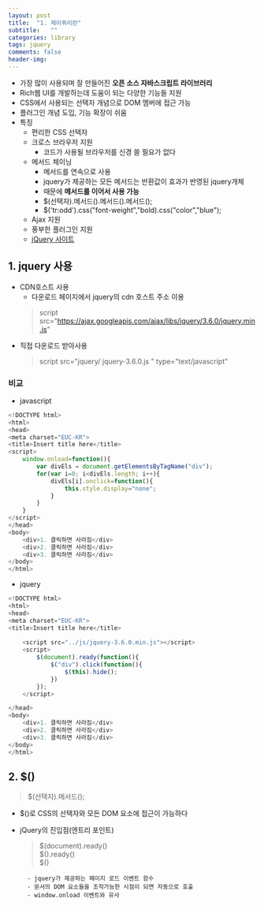```yaml
---
layout: post
title:  "1. 제이쿼리란"
subtitle:   ""
categories: library
tags: jquery
comments: false
header-img: 
---
```


- 가장 많이 사용되며 잘 만들어진 **오픈 소스 자바스크립트 라이브러리**
- Rich웹 UI를 개발하는데 도움이 되는 다양한 기능들 지원
- CSS에서 사용되는 선택자 개념으로 DOM 멤버에 접근 가능
- 플러그인 개념 도입, 기능 확장이 쉬움
- 특징
  - 편리한 CSS 선택자
  - 크로스 브라우저 지원
    - 코드가 사용될 브라우저를 신경 쓸 필요가 없다
  - 메서드 체이닝
  	- 메서드를 연속으로 사용
  	- jquery가 제공하는 모든 메서드는 반환값이 효과가 반영된 jquery개체
  	- 때문에 **메서드를 이어서 사용 가능**
  	- $(선택자).메서드().메서드().메서드();
  	- $('tr:odd').css("font-weight","bold).css("color","blue");
  - Ajax 지원
  - 풍부한 플러그인 지원
  - [jQuery 사이트](https://jquery.com)

## 1. jquery 사용
- CDN호스트 사용
  - 다운로드 페이지에서 jquery의 cdn 호스트 주소 이용   
  > script src="https://ajax.googleapis.com/ajax/libs/jquery/3.6.0/jquery.min.js"   
- 직접 다운로드 받아사용   
  > script src="jquery/ jquery-3.6.0.js " type="text/javascript"   

### 비교
- javascript   
```javascript
<!DOCTYPE html>
<html>
<head>
<meta charset="EUC-KR">
<title>Insert title here</title>
<script>
	window.onload=function(){
		var divEls = document.getElementsByTagName("div");
		for(var i=0; i<divEls.length; i++){
			divEls[i].onclick=function(){
				this.style.display="none";
			}
		}
	}
</script>
</head>
<body>
	<div>1. 클릭하면 사라짐</div>
	<div>2. 클릭하면 사라짐</div>
	<div>3. 클릭하면 사라짐</div>
</body>
</html>
```

- jquery   

```javascript
<!DOCTYPE html>
<html>
<head>
<meta charset="EUC-KR">
<title>Insert title here</title>
	
	<script src="../js/jquery-3.6.0.min.js"></script>
	<script>
		$(document).ready(function(){
			$("div").click(function(){
				$(this).hide();
			})
		});
	</script>

</head>
<body>
	<div>1. 클릭하면 사라짐</div>
	<div>2. 클릭하면 사라짐</div>
	<div>3. 클릭하면 사라짐</div>
</body>
</html>
```

## 2. $()   
> $(선택자).메서드();   

- $()로 CSS의 선택자와 모든 DOM 요소에 접근이 가능하다   

- jQuery의 진입점(엔트리 포인트)   
	> $(document).ready()   
	> $().ready()   
	> $()   

		- jquery가 제공하는 페이지 로드 이벤트 함수
		- 문서의 DOM 요소들을 조작가능한 시점이 되면 자동으로 호출
		- window.onload 이벤트와 유사   
